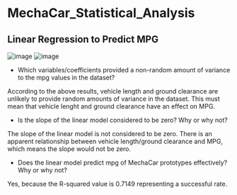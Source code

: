# MechaCar_Statistical_Analysis

## Linear Regression to Predict MPG

![image](https://user-images.githubusercontent.com/64279232/135885807-ebaeadf0-21f9-4515-b0bf-aa6caaf72af5.png)
![image](https://user-images.githubusercontent.com/64279232/135885912-fd56837f-44c7-41c1-84c4-da34b3d79036.png)

- Which variables/coefficients provided a non-random amount of variance to the mpg values in the dataset?

According to the above results, vehicle length and ground clearance are unlikely to provide random amounts of variance in the dataset.  This must mean that vehicle lenght and ground clearance have an effect on MPG. 

- Is the slope of the linear model considered to be zero?  Why or why not? 

The slope of the linear model is not considered to be zero.  There is an apparent relationship between vehicle length/ground clearance and MPG, which means the slope would not be zero. 

- Does the linear model predict mpg of MechaCar prototypes effectively?  Why or why not?

Yes, because the R-squared value is 0.7149 representing a successful rate.  
